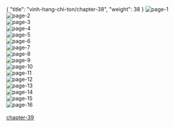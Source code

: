 { "title": "vinh-hang-chi-ton/chapter-38", "weight": 38 }
<img src="vinh-hang-chi-ton_0038_01-6532015f4d006a98b88cc480f2380574.webp" alt="page-1" origin="http://storage.fshare.vn/Test-vechai/1504853133-Vinh-Hang-Chi-Ton-Chapter-38-Hamtruyenvn-ve-chai-02.jpg"><br/>
<img src="vinh-hang-chi-ton_0038_02-d95dc818674eb02f8ad81017006f7fdc.webp" alt="page-2" origin="http://storage.fshare.vn/Test-vechai/1504853133-Vinh-Hang-Chi-Ton-Chapter-38-Hamtruyenvn-ve-chai-03.jpg"><br/>
<img src="vinh-hang-chi-ton_0038_03-04c4956c1570c511a61a3797351ca682.webp" alt="page-3" origin="http://storage.fshare.vn/Test-vechai/1504853133-Vinh-Hang-Chi-Ton-Chapter-38-Hamtruyenvn-ve-chai-04.jpg"><br/>
<img src="vinh-hang-chi-ton_0038_04-2cce9ad09dff5bb3ad7ff82216438055.webp" alt="page-4" origin="http://storage.fshare.vn/Test-vechai/1504853133-Vinh-Hang-Chi-Ton-Chapter-38-Hamtruyenvn-ve-chai-05.jpg"><br/>
<img src="vinh-hang-chi-ton_0038_05-735e777952a383ab15106af92c42fd6c.webp" alt="page-5" origin="http://storage.fshare.vn/Test-vechai/1504853133-Vinh-Hang-Chi-Ton-Chapter-38-Hamtruyenvn-ve-chai-06.jpg"><br/>
<img src="vinh-hang-chi-ton_0038_06-71332d399b0cb6f2cd69552dd6597b40.webp" alt="page-6" origin="http://storage.fshare.vn/Test-vechai/1504853133-Vinh-Hang-Chi-Ton-Chapter-38-Hamtruyenvn-ve-chai-07.jpg"><br/>
<img src="vinh-hang-chi-ton_0038_07-66f193f40403a18dd2fd2da5e9116ff5.webp" alt="page-7" origin="http://storage.fshare.vn/Test-vechai/1504853133-Vinh-Hang-Chi-Ton-Chapter-38-Hamtruyenvn-ve-chai-08.jpg"><br/>
<img src="vinh-hang-chi-ton_0038_08-33749314d9943ffa84e3ce4e925d42f9.webp" alt="page-8" origin="http://storage.fshare.vn/Test-vechai/1504853133-Vinh-Hang-Chi-Ton-Chapter-38-Hamtruyenvn-ve-chai-09.jpg"><br/>
<img src="vinh-hang-chi-ton_0038_09-6420d4264ffe8cdeab948cb3d8d1db69.webp" alt="page-9" origin="http://storage.fshare.vn/Test-vechai/1504853133-Vinh-Hang-Chi-Ton-Chapter-38-Hamtruyenvn-ve-chai-10.jpg"><br/>
<img src="vinh-hang-chi-ton_0038_10-4e912246b23be929d18cc4d4ef9450c8.webp" alt="page-10" origin="http://storage.fshare.vn/Test-vechai/1504853133-Vinh-Hang-Chi-Ton-Chapter-38-Hamtruyenvn-ve-chai-11.jpg"><br/>
<img src="vinh-hang-chi-ton_0038_11-2d55385a5d32ce2a2ca7411e8d4c2a95.webp" alt="page-11" origin="http://storage.fshare.vn/Test-vechai/1504853133-Vinh-Hang-Chi-Ton-Chapter-38-Hamtruyenvn-ve-chai-12.jpg"><br/>
<img src="vinh-hang-chi-ton_0038_12-614fc882bf5ee20cac397b0046d63542.webp" alt="page-12" origin="http://storage.fshare.vn/Test-vechai/1504853133-Vinh-Hang-Chi-Ton-Chapter-38-Hamtruyenvn-ve-chai-13.jpg"><br/>
<img src="vinh-hang-chi-ton_0038_13-ef1b51fc12b12b76492655873259939b.webp" alt="page-13" origin="http://storage.fshare.vn/Test-vechai/1504853133-Vinh-Hang-Chi-Ton-Chapter-38-Hamtruyenvn-ve-chai-14.jpg"><br/>
<img src="vinh-hang-chi-ton_0038_14-1185b734c1c378dc311ff1f28667bd7c.webp" alt="page-14" origin="http://storage.fshare.vn/Test-vechai/1504853133-Vinh-Hang-Chi-Ton-Chapter-38-Hamtruyenvn-ve-chai-15.jpg"><br/>
<img src="vinh-hang-chi-ton_0038_15-e881c6ff760c449d3b8c184b15b4fd86.webp" alt="page-15" origin="http://storage.fshare.vn/Test-vechai/1504853133-Vinh-Hang-Chi-Ton-Chapter-38-Hamtruyenvn-ve-chai-16.jpg"><br/>
<img src="vinh-hang-chi-ton_0038_16-656caf3cc30b2c966d390d1cb375e249.webp" alt="page-16" origin="http://storage.fshare.vn/Test-vechai/1504853133-Vinh-Hang-Chi-Ton-Chapter-38-Hamtruyenvn-ve-chai-17.jpg"><br/>
<br/><a class="nextchap" href="/vinh-hang-chi-ton/chapter-39">chapter-39</a>
